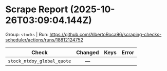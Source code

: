 # Scrape Report (2025-10-26T03:09:04.144Z)

Group: `stocks`  |  Run: https://github.com/AlbertoRoca96/scraping-checks-scheduler/actions/runs/18812124752

| Check | Changed | Keys | Error |
|---|:---:|:--|:--|
| `stock_ntdoy_global_quote` | — |  |  |
